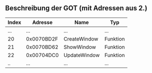 ## Beschreibung der GOT (mit Adressen aus 2.)

| Index | Adresse    | Name         | Typ      |
|-------|------------|--------------|----------|
| ...   | ...        | ...          | ...      |
| 20    | 0x0070BD2F | CreateWindow | Funktion |
| 21    | 0x0070BD62 | ShowWindow   | Funktion |
| 22    | 0x00704DC0 | UpdateWindow | Funktion |
| ..    | ...        | ...          | ...      |
